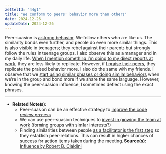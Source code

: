 ```yaml
---
zettelId: "44g1"
title: "We conform to peers' behavior more than others"
date: 2024-12-26
updateDate: 2024-12-26
---
```



Peer-suasion is [a strong behavior](/notes/20d/). We follow others who are like us. The similarity bonds even further, and people do even more similar things. This is also visible in teenagers; they rebel against their parents but strongly follow the rules in teenage groups. I also observe this as a manager and in my daily life. [When I mention something I’m doing to my direct reports at work](/notes/53/), they are less likely to replicate. However, if [I praise their peers](/notes/23/), they replicate the praised behavior more. I also do the same with my friends. I observe that we [start using similar phrases or doing similar behaviors](/notes/20h/) when we’re in the group and bond more if we share the same language. However, knowing the peer-suasion influence, I sometimes deflect using the exact phrases.

---

- **Related Note(s):**
  - Peer-suasion can be an effective strategy to [improve the code review process](/notes/21/).
  - We can use peer-suasion techniques to [invest in growing the team at work](/notes/33a/) (forming groups with similar interests?)
  - Finding similarities between people [as a facilitator is the first step](/notes/77/) so they establish peer-relations. This can result in higher chances of success for action items taken during the meeting.
**Source(s):** [Influence by Robert B. Cialdini](/books/influence-book-review-summary-and-notes/)
